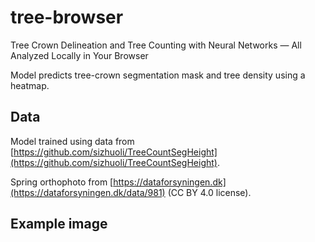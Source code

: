 # tree-browser

Tree Crown Delineation and Tree Counting with Neural Networks — All Analyzed Locally in Your Browser

Model predicts tree-crown segmentation mask and tree density using a heatmap.

## Data

Model trained using data from [https://github.com/sizhuoli/TreeCountSegHeight](https://github.com/sizhuoli/TreeCountSegHeight).

Spring orthophoto from [https://dataforsyningen.dk](https://dataforsyningen.dk/data/981) (CC BY 4.0 license).

## Example image

[](./example1.jpeg)
